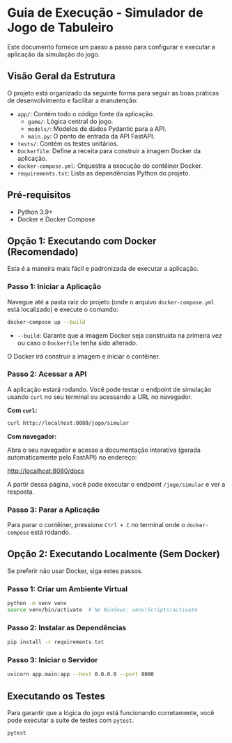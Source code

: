 # Guia de Execução - Simulador de Jogo de Tabuleiro

Este documento fornece um passo a passo para configurar e executar a aplicação da simulação do jogo.

## Visão Geral da Estrutura

O projeto está organizado da seguinte forma para seguir as boas práticas de desenvolvimento e facilitar a manutenção:

* `app/`: Contém todo o código fonte da aplicação.
  * `game/`: Lógica central do jogo.
  * `models/`: Modelos de dados Pydantic para a API.
  * `main.py`: O ponto de entrada da API FastAPI.
* `tests/`: Contém os testes unitários.
* `Dockerfile`: Define a receita para construir a imagem Docker da aplicação.
* `docker-compose.yml`: Orquestra a execução do contêiner Docker.
* `requirements.txt`: Lista as dependências Python do projeto.

## Pré-requisitos

* Python 3.9+
* Docker e Docker Compose

## Opção 1: Executando com Docker (Recomendado)

Esta é a maneira mais fácil e padronizada de executar a aplicação.

### Passo 1: Iniciar a Aplicação

Navegue até a pasta raiz do projeto (onde o arquivo `docker-compose.yml` está localizado) e execute o comando:

```bash
docker-compose up --build
```

* `--build`: Garante que a imagem Docker seja construída na primeira vez ou caso o `Dockerfile` tenha sido alterado.

O Docker irá construir a imagem e iniciar o contêiner.

### Passo 2: Acessar a API

A aplicação estará rodando. Você pode testar o endpoint de simulação usando `curl` no seu terminal ou acessando a URL no navegador.

**Com `curl`:**

```bash
curl http://localhost:8080/jogo/simular
```

**Com navegador:**

Abra o seu navegador e acesse a documentação interativa (gerada automaticamente pelo FastAPI) no endereço:

[http://localhost:8080/docs](http://localhost:8080/docs)

A partir dessa página, você pode executar o endpoint `/jogo/simular` e ver a resposta.

### Passo 3: Parar a Aplicação

Para parar o contêiner, pressione `Ctrl + C` no terminal onde o `docker-compose` está rodando.

## Opção 2: Executando Localmente (Sem Docker)

Se preferir não usar Docker, siga estes passos.

### Passo 1: Criar um Ambiente Virtual

```bash
python -m venv venv
source venv/bin/activate  # No Windows: venv\Scripts\activate
```

### Passo 2: Instalar as Dependências

```bash
pip install -r requirements.txt
```

### Passo 3: Iniciar o Servidor

```bash
uvicorn app.main:app --host 0.0.0.0 --port 8080
```

## Executando os Testes

Para garantir que a lógica do jogo está funcionando corretamente, você pode executar a suíte de testes com `pytest`.

```bash
pytest
```